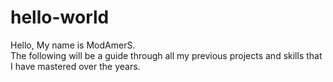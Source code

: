 # hello-world
Hello,
  My name is ModAmerS. <br>
  The following will be a guide through all my previous projects and skills that I have mastered over the years.
